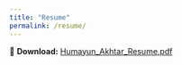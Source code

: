 ```yaml
---
title: "Resume"
permalink: /resume/
---
```


📄 **Download:** [Humayun_Akhtar_Resume.pdf](/assets/Humayun_Akhtar_Resume.pdf)
